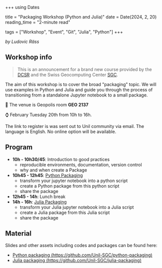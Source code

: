 +++
using Dates

title = "Packaging Workshop (Python and Julia)"
date = Date(2024, 2, 20)
reading_time = "2-minute read"

tags = ["Workshop", "Event", "Git", "Julia", "Python"]
+++

_by Ludovic Räss_


## Workshop info

> This is an announcement for a brand new course provided by the [DCSR](https://www.unil.ch/ci/dcsr-en) and the Swiss Geocomputing Center [SGC](https://unil-sgc.github.io).

The aim of this workshop is to cover the broad "packaging" topic. We will use examples in Python and Julia and guide you through the process of transitioning from a standalone Jupyter notebook to a small package.

:mag_right: The venue is Geopolis room **GEO 2137**

:watch: February Tuesday 20th from 10h to 16h.

The link to register is was sent out to Unil community via email.
The language is English. No online option will be available.


## Program

- **10h - 10h30/45**: Introduction to good practices
    - reproducible environments, documentation, version control
    - why and when create a Package
- **10h45 - 12h45**: [Python Packaging](https://github.com/Unil-SGC/python-packaging)
    - transform your jupyter notebook into a python script
    - create a Python package from this python script
    - share the package
- **12h45 - 14h**: Lunch break
- **14h - 16h**: [Julia Packaging](https://github.com/Unil-SGC/julia-packaging)
    - transform your Julia jupyter notebook into a Julia script
    - create a Julia package from this Julia script
    - share the package


## Material

Slides and other assets including codes and packages can be found here:
- [Python packaging (https://github.com/Unil-SGC/python-packaging)](https://github.com/Unil-SGC/python-packaging)
- [Julia packaging (https://github.com/Unil-SGC/julia-packaging)](https://github.com/Unil-SGC/julia-packaging)
